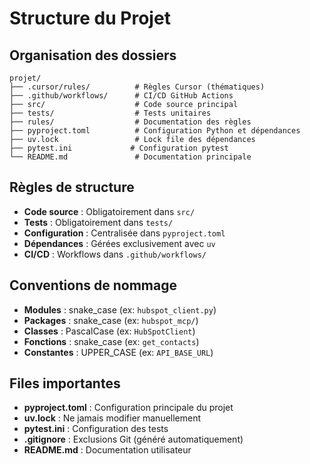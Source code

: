 # Structure du Projet

## Organisation des dossiers
```
projet/
├── .cursor/rules/          # Règles Cursor (thématiques)
├── .github/workflows/      # CI/CD GitHub Actions
├── src/                    # Code source principal
├── tests/                  # Tests unitaires
├── rules/                  # Documentation des règles
├── pyproject.toml          # Configuration Python et dépendances
├── uv.lock                 # Lock file des dépendances
├── pytest.ini             # Configuration pytest
└── README.md               # Documentation principale
```

## Règles de structure
- **Code source** : Obligatoirement dans `src/`
- **Tests** : Obligatoirement dans `tests/`
- **Configuration** : Centralisée dans `pyproject.toml`
- **Dépendances** : Gérées exclusivement avec `uv`
- **CI/CD** : Workflows dans `.github/workflows/`

## Conventions de nommage
- **Modules** : snake_case (ex: `hubspot_client.py`)
- **Packages** : snake_case (ex: `hubspot_mcp/`)
- **Classes** : PascalCase (ex: `HubSpotClient`)
- **Fonctions** : snake_case (ex: `get_contacts`)
- **Constantes** : UPPER_CASE (ex: `API_BASE_URL`)

## Files importantes
- **pyproject.toml** : Configuration principale du projet
- **uv.lock** : Ne jamais modifier manuellement
- **pytest.ini** : Configuration des tests
- **.gitignore** : Exclusions Git (généré automatiquement)
- **README.md** : Documentation utilisateur 